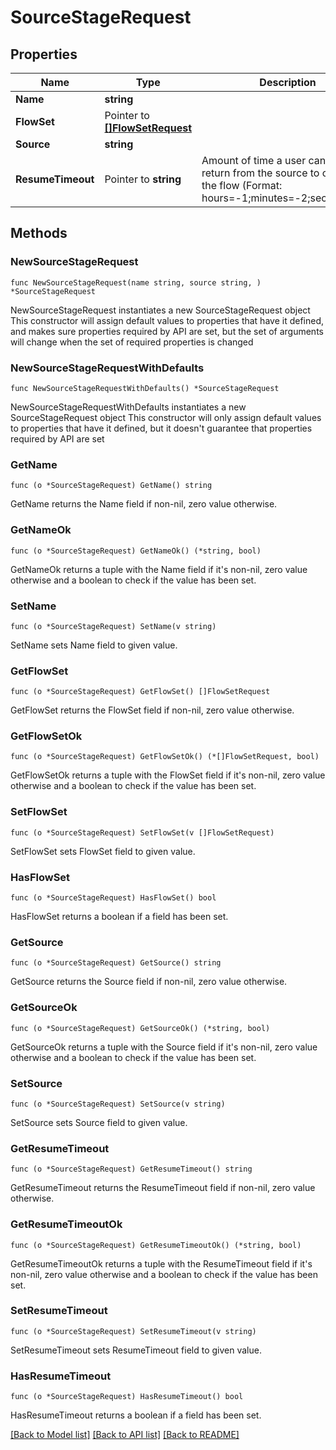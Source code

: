 # SourceStageRequest

## Properties

Name | Type | Description | Notes
------------ | ------------- | ------------- | -------------
**Name** | **string** |  | 
**FlowSet** | Pointer to [**[]FlowSetRequest**](FlowSetRequest.md) |  | [optional] 
**Source** | **string** |  | 
**ResumeTimeout** | Pointer to **string** | Amount of time a user can take to return from the source to continue the flow (Format: hours&#x3D;-1;minutes&#x3D;-2;seconds&#x3D;-3) | [optional] 

## Methods

### NewSourceStageRequest

`func NewSourceStageRequest(name string, source string, ) *SourceStageRequest`

NewSourceStageRequest instantiates a new SourceStageRequest object
This constructor will assign default values to properties that have it defined,
and makes sure properties required by API are set, but the set of arguments
will change when the set of required properties is changed

### NewSourceStageRequestWithDefaults

`func NewSourceStageRequestWithDefaults() *SourceStageRequest`

NewSourceStageRequestWithDefaults instantiates a new SourceStageRequest object
This constructor will only assign default values to properties that have it defined,
but it doesn't guarantee that properties required by API are set

### GetName

`func (o *SourceStageRequest) GetName() string`

GetName returns the Name field if non-nil, zero value otherwise.

### GetNameOk

`func (o *SourceStageRequest) GetNameOk() (*string, bool)`

GetNameOk returns a tuple with the Name field if it's non-nil, zero value otherwise
and a boolean to check if the value has been set.

### SetName

`func (o *SourceStageRequest) SetName(v string)`

SetName sets Name field to given value.


### GetFlowSet

`func (o *SourceStageRequest) GetFlowSet() []FlowSetRequest`

GetFlowSet returns the FlowSet field if non-nil, zero value otherwise.

### GetFlowSetOk

`func (o *SourceStageRequest) GetFlowSetOk() (*[]FlowSetRequest, bool)`

GetFlowSetOk returns a tuple with the FlowSet field if it's non-nil, zero value otherwise
and a boolean to check if the value has been set.

### SetFlowSet

`func (o *SourceStageRequest) SetFlowSet(v []FlowSetRequest)`

SetFlowSet sets FlowSet field to given value.

### HasFlowSet

`func (o *SourceStageRequest) HasFlowSet() bool`

HasFlowSet returns a boolean if a field has been set.

### GetSource

`func (o *SourceStageRequest) GetSource() string`

GetSource returns the Source field if non-nil, zero value otherwise.

### GetSourceOk

`func (o *SourceStageRequest) GetSourceOk() (*string, bool)`

GetSourceOk returns a tuple with the Source field if it's non-nil, zero value otherwise
and a boolean to check if the value has been set.

### SetSource

`func (o *SourceStageRequest) SetSource(v string)`

SetSource sets Source field to given value.


### GetResumeTimeout

`func (o *SourceStageRequest) GetResumeTimeout() string`

GetResumeTimeout returns the ResumeTimeout field if non-nil, zero value otherwise.

### GetResumeTimeoutOk

`func (o *SourceStageRequest) GetResumeTimeoutOk() (*string, bool)`

GetResumeTimeoutOk returns a tuple with the ResumeTimeout field if it's non-nil, zero value otherwise
and a boolean to check if the value has been set.

### SetResumeTimeout

`func (o *SourceStageRequest) SetResumeTimeout(v string)`

SetResumeTimeout sets ResumeTimeout field to given value.

### HasResumeTimeout

`func (o *SourceStageRequest) HasResumeTimeout() bool`

HasResumeTimeout returns a boolean if a field has been set.


[[Back to Model list]](../README.md#documentation-for-models) [[Back to API list]](../README.md#documentation-for-api-endpoints) [[Back to README]](../README.md)


